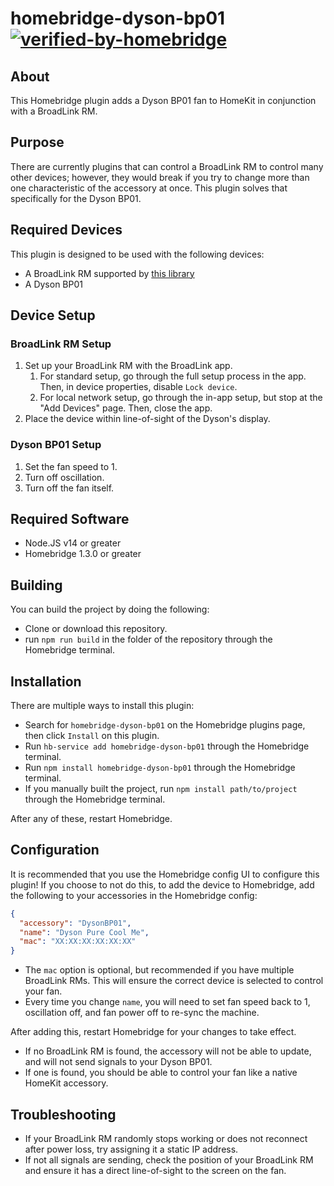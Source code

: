 # homebridge-dyson-bp01 [![verified-by-homebridge](https://badgen.net/badge/homebridge/verified/purple)](https://github.com/homebridge/homebridge/wiki/Verified-Plugins)

## About
This Homebridge plugin adds a Dyson BP01 fan to HomeKit in conjunction with a BroadLink RM.

## Purpose
There are currently plugins that can control a BroadLink RM to control many other devices; however, they would break if you try to change more than one characteristic of the accessory at once. This plugin solves that specifically for the Dyson BP01.

## Required Devices
This plugin is designed to be used with the following devices:
- A BroadLink RM supported by [this library](https://github.com/kiwi-cam/broadlinkjs-rm)
- A Dyson BP01

## Device Setup
### BroadLink RM Setup
1. Set up your BroadLink RM with the BroadLink app.
   1. For standard setup, go through the full setup process in the app. Then, in device properties, disable `Lock device`.
   2. For local network setup, go through the in-app setup, but stop at the "Add Devices" page. Then, close the app.
2. Place the device within line-of-sight of the Dyson's display.

### Dyson BP01 Setup
1. Set the fan speed to 1.
2. Turn off oscillation.
3. Turn off the fan itself.

## Required Software
- Node.JS v14 or greater
- Homebridge 1.3.0 or greater

## Building
You can build the project by doing the following:
- Clone or download this repository.
- run `npm run build` in the folder of the repository through the Homebridge terminal.

## Installation
There are multiple ways to install this plugin:

- Search for `homebridge-dyson-bp01` on the Homebridge plugins page, then click `Install` on this plugin.
- Run `hb-service add homebridge-dyson-bp01` through the Homebridge terminal.
- Run `npm install homebridge-dyson-bp01` through the Homebridge terminal.
- If you manually built the project, run `npm install path/to/project` through the Homebridge terminal.

After any of these, restart Homebridge.

## Configuration
It is recommended that you use the Homebridge config UI to configure this plugin! If you choose to not do this, to add the device to Homebridge, add the following to your accessories in the Homebridge config:
```json
{
  "accessory": "DysonBP01",
  "name": "Dyson Pure Cool Me",
  "mac": "XX:XX:XX:XX:XX:XX"
}
```
- The `mac` option is optional, but recommended if you have multiple BroadLink RMs. This will ensure the correct device is selected to control your fan.
- Every time you change `name`, you will need to set fan speed back to 1, oscillation off, and fan power off to re-sync the machine.

After adding this, restart Homebridge for your changes to take effect.
- If no BroadLink RM is found, the accessory will not be able to update, and will not send signals to your Dyson BP01.
- If one is found, you should be able to control your fan like a native HomeKit accessory.

## Troubleshooting
- If your BroadLink RM randomly stops working or does not reconnect after power loss, try assigning it a static IP address.
- If not all signals are sending, check the position of your BroadLink RM and ensure it has a direct line-of-sight to the screen on the fan.